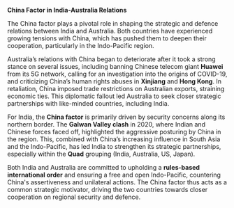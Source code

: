 **China Factor in India-Australia Relations**

The China factor plays a pivotal role in shaping the strategic and defence relations between India and Australia. Both countries have experienced growing tensions with China, which has pushed them to deepen their cooperation, particularly in the Indo-Pacific region.

Australia’s relations with China began to deteriorate after it took a strong stance on several issues, including banning Chinese telecom giant **Huawei** from its 5G network, calling for an investigation into the origins of COVID-19, and criticizing China’s human rights abuses in **Xinjiang** and **Hong Kong**. In retaliation, China imposed trade restrictions on Australian exports, straining economic ties. This diplomatic fallout led Australia to seek closer strategic partnerships with like-minded countries, including India.

For India, the **China factor** is primarily driven by security concerns along its northern border. The **Galwan Valley clash** in 2020, where Indian and Chinese forces faced off, highlighted the aggressive posturing by China in the region. This, combined with China’s increasing influence in South Asia and the Indo-Pacific, has led India to strengthen its strategic partnerships, especially within the **Quad** grouping (India, Australia, US, Japan).

Both India and Australia are committed to upholding a **rules-based international order** and ensuring a free and open Indo-Pacific, countering China's assertiveness and unilateral actions. The China factor thus acts as a common strategic motivator, driving the two countries towards closer cooperation on regional security and defence.